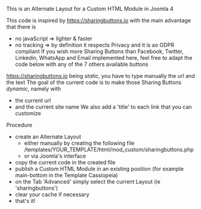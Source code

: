 This is an Alternate Layout for a Custom HTML Module in Joomla 4

This code is inspired by https://sharingbuttons.io with the main advantage that there is
- no javaScript => lighter & faster
- no tracking => by definition it respects Privacy and it is ao GDPR compliant
If you wish more Sharing Buttons than Facebook, Twitter, Linkedin, WhatsApp and Email implemented here, feel free to adapt the code below with any of the 7 others available buttons

https://sharingbuttons.io being *static*, you have to type manually the url and the text
The goal of the current code is to make those Sharing Buttons *dynamic*, namely with
- the current url
- and the current site name
We also add a 'title' to each link that you can customize

Procedure
- create an Alternate Layout
  - either manually by creating the following file /templates/YOUR_TEMPLATE/html/mod_custom/sharingbuttons.php
  - or via Joomla's interface
- copy the current code in the created file
- publish a Custom HTML Module in an existing position (for example main-bottom in the Template Cassiopeia)
- on the Tab 'Advanced' simply select the current Layout (ie 'sharingbuttons')
- clear your cache if necessary
- that's it!
